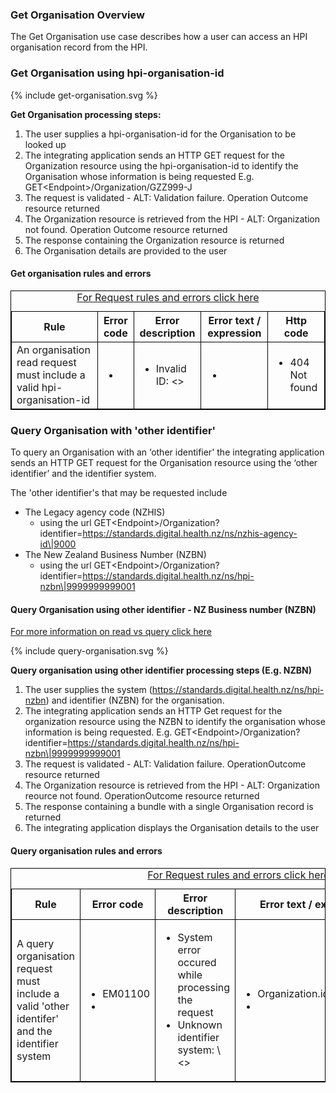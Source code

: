 

### Get Organisation Overview

The Get Organisation use case describes how a user can access an HPI organisation record from the HPI.

### Get Organisation using hpi-organisation-id

<div>
{% include get-organisation.svg %}
</div>

**Get Organisation processing steps:**

1. The user supplies a hpi-organisation-id for the Organisation to be looked up
2. The integrating application sends an HTTP GET request for the Organization resource using the hpi-organisation-id to identify the Organisation whose information is being requested E.g. GET\<Endpoint>/Organization/GZZ999-J
3. The request is validated - ALT: Validation failure. Operation Outcome resource returned
4. The Organization resource is retrieved from the HPI - ALT: Organization not found. Operation Outcome resource returned
5. The response containing the Organization resource is returned
6. The Organisation details are provided to the user

<h4>Get organisation rules and errors</h4>
<table>
<style>
table, th, td {
  border: 1px solid black;
  border-collapse: collapse;
}
</style>
<caption><a href="general.html#request-rules-and-errors">For Request rules and errors click here</a></caption>
<tr><th>Rule</th>
<th>Error code</th>
<th>Error description</th>
<th>Error text / expression</th>
<th>Http code</th></tr>

<tr>
<td>An organisation read request must include a valid hpi-organisation-id</td>
<td>
 <ul>
  <li></li>
 </ul>
</td>
<td>
 <ul>
  <li>Invalid ID: <></li>
 </ul>
</td>
<td>
 <ul>
  <li></li>
 </ul>
</td>
<td>
 <ul>
  <li>404 Not found</li>
 </ul>
 </td>
</tr>
</table>

### Query Organisation with 'other identifier'

To query an Organisation with an ‘other identifier' the integrating application sends an HTTP GET request for the Organisation resource using the ‘other identifier’ and the identifier system.

The 'other identifier's that may be requested include
* The Legacy agency code (NZHIS)
  * using the url GET\<Endpoint>/Organization?identifier=https://standards.digital.health.nz/ns/nzhis-agency-id\|9000
* The New Zealand Business Number (NZBN)
  * using the url GET\<Endpoint>/Organization?identifier=https://standards.digital.health.nz/ns/hpi-nzbn\|9999999999001

#### Query Organisation using other identifier - NZ Business number (NZBN)

[For more information on read vs query click here](./general.html#read-resource-by-id)

<div>
{% include query-organisation.svg %}
</div>

**Query organisation using other identifier processing steps (E.g. NZBN)**

1. The user supplies the system (https://standards.digital.health.nz/ns/hpi-nzbn) and identifier (NZBN) for the organisation.
2. The integrating application sends an HTTP Get request for the organization resource using the NZBN to identify the organisation whose information is being requested. E.g. GET\<Endpoint>/Organization?identifier=https://standards.digital.health.nz/ns/hpi-nzbn\|9999999999001
3. The request is validated - ALT: Validation failure. OperationOutcome resource returned
4. The Organization resource is retrieved from the HPI - ALT: Organization reource not found. OperationOutcome resource returned
5. The response containing a bundle with a single Organisation record is returned
6. The integrating application displays the Organisation details to the user

<h4>Query organisation rules and errors</h4>
<table>
<style>
table, th, td {
  border: 1px solid black;
  border-collapse: collapse;
}
</style>
<caption><a href="general.html#request-rules-and-errors">For Request rules and errors click here</a></caption>
<tr><th>Rule</th>
<th>Error code</th>
<th>Error description</th>
<th>Error text / expression</th>
<th>Http code</th></tr>

<tr>
<td>A query organisation request must include a valid 'other identifer' and the identifier system</td>
<td>
 <ul>
  <li>EM01100</li>
  <li></li>
 </ul>
</td>
<td>
 <ul>
  <li>System error occured while processing the request</li>
  <li>Unknown identifier system: \<></li>
 </ul>
</td>
<td>
 <ul>
  <li>Organization.identifier:nzbn</li>
  <li></li>
 </ul>
</td>
<td>
 <ul>
  <li>422 Unknown</li>
  <li>422 Unknown</li>
 </ul>
 </td>
</tr>
</table>
